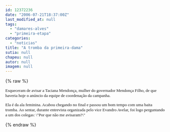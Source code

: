 ```yaml
---
id: 12372236
date: "2006-07-21T18:37:00Z"
last_modified_at: null
tags:
  - "damares-alves"
  - "primeira-etapa"
categories:
  - "noticias"
title: "A tromba da primeira-dama"
sutia: null
chapeu: null
autor: null
imagem: null
---
```

{% raw %}
<p><FONT face=Verdana size=2></p>
<p><P>Esqueceram de avisar a Taciana Mendonça, mulher do governador Mendonça Filho, de que haveria hoje o anúncio da equipe de coordenação da campanha. </P></p>
<p><P>Ela é da ala feminina. Acabou chegando no final e passou um bom tempo com uma baita tromba. Ao sentar, durante entrevista organizada pelo vice Evandro Avelar, foi logo perguntando a um dos colegas: \"Por que não me avisaram?\"</P></FONT> </p>
{% endraw %}